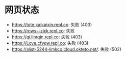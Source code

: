# 网页状态
- https://tote.kaikaixin.repl.co: 失败 (403)
- https://rows--zixk.repl.co: 失败
- https://qi.limqin.repl.co: 失败 (403)
- https://Love.cfvqw.repl.co: 失败 (403)
- https://alist-5244-limkco.cloud.okteto.net/: 失败 (502)
